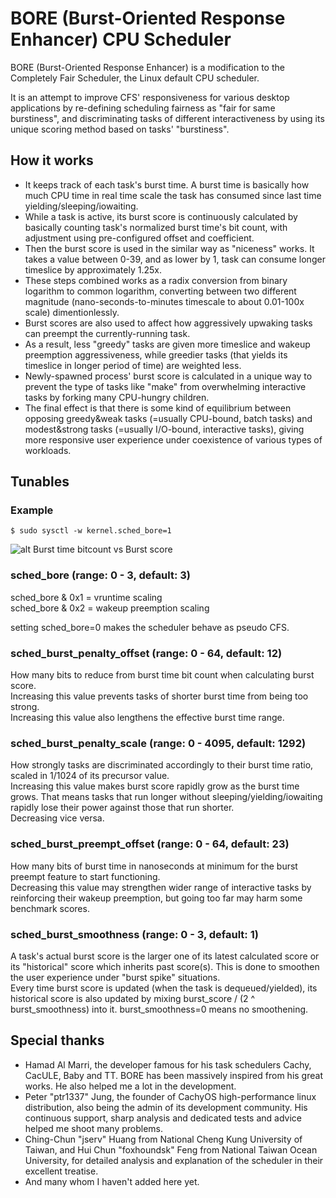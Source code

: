 # BORE (Burst-Oriented Response Enhancer) CPU Scheduler

BORE (Burst-Oriented Response Enhancer) is a modification to the Completely Fair Scheduler, the Linux default CPU scheduler.

It is an attempt to improve CFS' responsiveness for various desktop applications by re-defining scheduling fairness as "fair for same burstiness", and discriminating tasks of different interactiveness by using its unique scoring method based on tasks' "burstiness".

## How it works

* It keeps track of each task's burst time. A burst time is basically how much CPU time in real time scale the task has consumed since last time yielding/sleeping/iowaiting.
* While a task is active, its burst score is continuously calculated by basically counting task's normalized burst time's bit count, with adjustment using pre-configured offset and coefficient.
* Then the burst score is used in the similar way as "niceness" works. It takes a value between 0-39, and as lower by 1, task can consume longer timeslice by approximately 1.25x.
* These steps combined works as a radix conversion from binary logarithm to common logarithm, converting between two different magnitude (nano-seconds-to-minutes timescale to about 0.01-100x scale) dimentionlessly.
* Burst scores are also used to affect how aggressively upwaking tasks can preempt the currently-running task.
* As a result, less "greedy" tasks are given more timeslice and wakeup preemption aggressiveness, while greedier tasks (that yields its timeslice in longer period of time) are weighted less.
* Newly-spawned process' burst score is calculated in a unique way to prevent the type of tasks like "make" from overwhelming interactive tasks by forking many CPU-hungry children.
* The final effect is that there is some kind of equilibrium between opposing greedy&weak tasks (=usually CPU-bound, batch tasks) and modest&strong tasks (=usually I/O-bound, interactive tasks), giving more responsive user experience under coexistence of various types of workloads.

## Tunables

### Example
`$ sudo sysctl -w kernel.sched_bore=1`

![alt Burst time bitcount vs Burst score](https://raw.githubusercontent.com/firelzrd/bore-scheduler/main/burst-time-bitcount-vs-burst-score.png)

### sched_bore (range: 0 - 3, default: 3)

sched_bore & 0x1 = vruntime scaling  
sched_bore & 0x2 = wakeup preemption scaling

setting sched_bore=0 makes the scheduler behave as pseudo CFS.

### sched_burst_penalty_offset (range: 0 - 64, default: 12)

How many bits to reduce from burst time bit count when calculating burst score.  
Increasing this value prevents tasks of shorter burst time from being too strong.  
Increasing this value also lengthens the effective burst time range.

### sched_burst_penalty_scale (range: 0 - 4095, default: 1292)

How strongly tasks are discriminated accordingly to their burst time ratio, scaled in 1/1024 of its precursor value.  
Increasing this value makes burst score rapidly grow as the burst time grows. That means tasks that run longer without sleeping/yielding/iowaiting rapidly lose their power against those that run shorter.  
Decreasing vice versa.

### sched_burst_preempt_offset (range: 0 - 64, default: 23)

How many bits of burst time in nanoseconds at minimum for the burst preempt feature to start functioning.  
Decreasing this value may strengthen wider range of interactive tasks by reinforcing their wakeup preemption, but going too far may harm some benchmark scores.  

### sched_burst_smoothness (range: 0 - 3, default: 1)

A task's actual burst score is the larger one of its latest calculated score or its "historical" score which inherits past score(s). This is done to smoothen the user experience under "burst spike" situations.  
Every time burst score is updated (when the task is dequeued/yielded), its historical score is also updated by mixing burst_score / (2 ^ burst_smoothness) into it. burst_smoothness=0 means no smoothening.

## Special thanks

* Hamad Al Marri, the developer famous for his task schedulers Cachy, CacULE, Baby and TT. BORE has been massively inspired from his great works. He also helped me a lot in the development.
* Peter "ptr1337" Jung, the founder of CachyOS high-performance linux distribution, also being the admin of its development community. His continuous support, sharp analysis and dedicated tests and advice helped me shoot many problems.
* Ching-Chun "jserv" Huang from National Cheng Kung University of Taiwan, and Hui Chun "foxhoundsk" Feng from National Taiwan Ocean University, for detailed analysis and explanation of the scheduler in their excellent treatise.
* And many whom I haven't added here yet.

